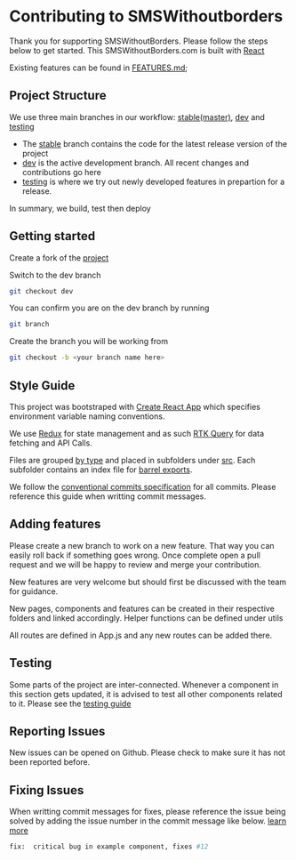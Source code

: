 # Contributing to SMSWithoutborders

Thank you for supporting SMSWithoutBorders. Please follow the steps below to get started. This SMSWithoutBorders.com is built with [React](https://reactjs.org/)

Existing features can be found in [FEATURES.md](FEATURES.md);

## Project Structure

We use three main branches in our workflow: [stable(master)](https://github.com/smswithoutborders/smswithoutborders.com/tree/master), [dev](https://github.com/smswithoutborders/smswithoutborders.com/tree/dev) and [testing](https://github.com/smswithoutborders/smswithoutborders.com/tree/testing)

* The [stable](https://github.com/smswithoutborders/smswithoutborders.com/tree/master) branch contains the code for the latest release version of the project
* [dev](https://github.com/smswithoutborders/smswithoutborders.com/tree/dev) is the active development branch. All recent changes and contributions go here
* [testing](https://github.com/smswithoutborders/smswithoutborders.com/tree/testing) is where we try out newly developed features in prepartion for a release.

In summary, we build, test then deploy

## Getting started

Create a fork of the [project](https://github.com/smswithoutborders/smswithoutborders.com)

Switch to the dev branch

```bash
git checkout dev
```

You can confirm you are on the dev branch by running

```bash
git branch
```

 Create the branch you will be working from

 ```bash
git checkout -b <your branch name here>
 ```

## Style Guide

This project was bootstraped with [Create React App](https://github.com/facebook/create-react-app) which specifies environment variable naming conventions.

We use [Redux](https://redux.js.org/) for state management and as such [RTK Query](https://redux-toolkit.js.org/rtk-query/overview) for data fetching and API Calls.

Files are grouped [by type](https://reactjs.org/docs/faq-structure.html) and placed in subfolders under [src](../src). Each subfolder contains an index file for [barrel exports](https://github.com/basarat/typescript-book/blob/master/docs/tips/barrel.md).

We follow the [conventional commits specification](https://www.conventionalcommits.org/en/v1.0.0/) for all commits. Please reference this guide when writting commit messages.

## Adding features

Please create a new branch to work on a new feature. That way you can easily roll back if something goes wrong. Once complete open a pull request and we will be happy to review and merge your contribution.

New features are very welcome but should first be discussed with the team for guidance.

New  pages, components and features can be created in their respective folders and linked accordingly. Helper functions can be defined under utils

All routes are defined in App.js and any new routes can be added there.

## Testing

Some parts of the project are inter-connected. Whenever a component in this section gets updated, it is advised to test all other components related to it. Please see the [testing guide](TESTING.md)

## Reporting Issues

New issues can be opened on Github. Please check to make sure it has not been reported before.

## Fixing Issues

When writting commit messages for fixes, please reference the issue being solved by adding the issue number in the commit message like below. [learn more](https://docs.github.com/en/issues/tracking-your-work-with-issues/linking-a-pull-request-to-an-issue)

```bash
fix:  critical bug in example component, fixes #12
```
